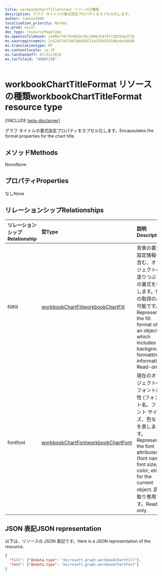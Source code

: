 ```yaml
---
title: workbookChartTitleFormat リソースの種類
description: グラフ タイトルの書式設定プロパティをカプセル化します。
author: lumine2008
localization_priority: Normal
ms.prod: excel
doc_type: resourcePageType
ms.openlocfilehash: ce00af7877b4602e76c390635478713835da2f2b
ms.sourcegitcommit: 2c62457e57467b8d50f21b255b553106a9a5d8d6
ms.translationtype: MT
ms.contentlocale: ja-JP
ms.lasthandoff: 07/31/2019
ms.locfileid: "36007138"
---
```

# <a name="workbookcharttitleformat-resource-type"></a><span data-ttu-id="db9d7-103">workbookChartTitleFormat リソースの種類</span><span class="sxs-lookup"><span data-stu-id="db9d7-103">workbookChartTitleFormat resource type</span></span>

[!INCLUDE [beta-disclaimer](../../includes/beta-disclaimer.md)]

<span data-ttu-id="db9d7-104">グラフ タイトルの書式設定プロパティをカプセル化します。</span><span class="sxs-lookup"><span data-stu-id="db9d7-104">Encapsulates the format properties for the chart title.</span></span>


## <a name="methods"></a><span data-ttu-id="db9d7-105">メソッド</span><span class="sxs-lookup"><span data-stu-id="db9d7-105">Methods</span></span>
<span data-ttu-id="db9d7-106">None</span><span class="sxs-lookup"><span data-stu-id="db9d7-106">None</span></span>

## <a name="properties"></a><span data-ttu-id="db9d7-107">プロパティ</span><span class="sxs-lookup"><span data-stu-id="db9d7-107">Properties</span></span>
<span data-ttu-id="db9d7-108">なし</span><span class="sxs-lookup"><span data-stu-id="db9d7-108">None</span></span>

## <a name="relationships"></a><span data-ttu-id="db9d7-109">リレーションシップ</span><span class="sxs-lookup"><span data-stu-id="db9d7-109">Relationships</span></span>
| <span data-ttu-id="db9d7-110">リレーションシップ</span><span class="sxs-lookup"><span data-stu-id="db9d7-110">Relationship</span></span> | <span data-ttu-id="db9d7-111">型</span><span class="sxs-lookup"><span data-stu-id="db9d7-111">Type</span></span>   |<span data-ttu-id="db9d7-112">説明</span><span class="sxs-lookup"><span data-stu-id="db9d7-112">Description</span></span>|
|:---------------|:--------|:----------|
|<span data-ttu-id="db9d7-113">fill</span><span class="sxs-lookup"><span data-stu-id="db9d7-113">fill</span></span>|[<span data-ttu-id="db9d7-114">workbookChartFill</span><span class="sxs-lookup"><span data-stu-id="db9d7-114">workbookChartFill</span></span>](workbookchartfill.md)|<span data-ttu-id="db9d7-p101">背景の書式設定情報を含む、オブジェクトの塗りつぶしの書式を表します。値の取得のみ可能です。</span><span class="sxs-lookup"><span data-stu-id="db9d7-p101">Represents the fill format of an object, which includes background formatting information. Read-only.</span></span>|
|<span data-ttu-id="db9d7-117">font</span><span class="sxs-lookup"><span data-stu-id="db9d7-117">font</span></span>|[<span data-ttu-id="db9d7-118">workbookChartFont</span><span class="sxs-lookup"><span data-stu-id="db9d7-118">workbookChartFont</span></span>](workbookchartfont.md)|<span data-ttu-id="db9d7-119">現在のオブジェクトのフォント属性 (フォント名、フォント サイズ、色など) を表します。</span><span class="sxs-lookup"><span data-stu-id="db9d7-119">Represents the font attributes (font name, font size, color, etc.) for the current object.</span></span> <span data-ttu-id="db9d7-120">読み取り専用です。</span><span class="sxs-lookup"><span data-stu-id="db9d7-120">Read-only.</span></span>|



## <a name="json-representation"></a><span data-ttu-id="db9d7-121">JSON 表記</span><span class="sxs-lookup"><span data-stu-id="db9d7-121">JSON representation</span></span>

<span data-ttu-id="db9d7-122">以下は、リソースの JSON 表記です。</span><span class="sxs-lookup"><span data-stu-id="db9d7-122">Here is a JSON representation of the resource.</span></span>

<!--{
  "blockType": "resource",
  "optionalProperties": [
    "fill",
    "font"
    ],
  "baseType": "microsoft.graph.entity",
  "@odata.type": "microsoft.graph.workbookChartTitleFormat"
}-->

```json
{
  "fill": {"@odata.type": "microsoft.graph.workbookChartFill"},
  "font": {"@odata.type": "microsoft.graph.workbookChartFont"}
}
```

<!-- uuid: 8fcb5dbc-d5aa-4681-8e31-b001d5168d79
2015-10-25 14:57:30 UTC -->
<!--
{
  "type": "#page.annotation",
  "description": "workbookChartTitleFormat resource",
  "keywords": "",
  "section": "documentation",
  "tocPath": "",
  "suppressions": []
}
-->
